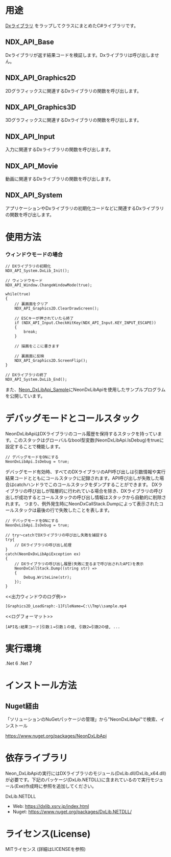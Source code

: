 # 用途

 [Dxライブラリ](https://dxlib.xsrv.jp/index.html) をラップしてクラスにまとめたC#ライブラリです。


## NDX_API_Base

 Dxライブラリが返す結果コードを検証します。Dxライブラリは呼び出しません。

## NDX_API_Graphics2D

 2Dグラフィックスに関連するDxライブラリの関数を呼び出します。

## NDX_API_Graphics3D

 3Dグラフィックスに関連するDxライブラリの関数を呼び出します。

## NDX_API_Input

 入力に関連するDxライブラリの関数を呼び出します。
 
## NDX_API_Movie

 動画に関連するDxライブラリの関数を呼び出します。
 
## NDX_API_System

 アプリケーションやDxライブラリの初期化コードなどに関連するDxライブラリの関数を呼び出します。

# 使用方法

### ウィンドウモードの場合
```
// DXライブラリの初期化
NDX_API_System.DxLib_Init();

// ウィンドウモード
NDX_API_Window.ChangeWindowMode(true);

while(true)
{
    // 裏画面をクリア
    NDX_API_Graphics2D.ClearDrawScreen();

    // ESCキーが押されていたら終了
    if (NDX_API_Input.CheckHitKey(NDX_API_Input.KEY_INPUT_ESCAPE))
    {
        break;
    }

    // 描画をここに書きます

    // 裏画面に反映
    NDX_API_Graphics2D.ScreenFlip();
}

// DXライブラリの終了
NDX_API_System.DxLib_End();
```

また、[Neon_DxLibApi_Sample](https://github.com/NeonGameBuilder/Neon_DxLibApi_Sample)にNeonDxLibApiを使用したサンプルプログラムを公開しています。

# デバッグモードとコールスタック

NeonDxLibApiはDXライブラリのコール履歴を保持するスタックを持っています。このスタックはグローバルなbool型変数(NeonDxLibApi.IsDebug)をtrueに設定することで機能します。

```
// デバッグモードをONにする
NeonDxLibApi.IsDebug = true;
```

デバッグモード有効時、すべてのDXライブラリのAPI呼び出しは引数情報や実行結果コードとともにコールスタックに記録されます。API呼び出しが失敗した場合はcatchハンドラでこのコールスタックをダンプすることができます。
DXライブラリの呼び出しが階層的に行われている場合を除き、DXライブラリの呼び出しが成功するとコールスタックの呼び出し情報はスタックから自動的に削除されます。
つまり、例外発生時にNeonDxCallStack.Dumpによって表示されたコールスタックは最後の行で失敗したことを表します。

```
// デバッグモードをONにする
NeonDxLibApi.IsDebug = true;

// try～catchでDXライブラリの呼び出し失敗を捕捉する
try{
    // DXライブラリの呼び出し処理
}
catch(NeonDxDxLibApiException ex)
{
    // DXライブラリの呼び出し履歴(失敗に至るまで呼び出されたAPI)を表示
    NeonDxCallStack.Dump((string str) =>
    {
        Debug.WriteLine(str);
    });
}
```

<<出力ウィンドウのログ例>>
```
[Graphics2D_LoadGraph:-1]FileName=C:\\Tmp\\sample.mp4
```

<<ログフォーマット>>
```
[API名:結果コード]引数１=引数１の値, 引数2=引数2の値, ...
```


# 実行環境

.Net 6
.Net 7

# インストール方法

## Nuget経由

「ソリューションのNuGetパッケージの管理」から"NeonDxLibApi"で検索、インストール

https://www.nuget.org/packages/NeonDxLibApi

# 依存ライブラリ

Neon_DxLibApiの実行にはDXライブラリのモジュール(DxLib.dll/DxLib_x64.dll)が必要です。下記のパッケージ(DxLib.NETDLL)に含まれているので実行モジュール(Exe)作成時に参照を追加してください。


DxLib.NETDLL
 - Web: https://dxlib.xsrv.jp/index.html
 - Nuget: https://www.nuget.org/packages/DxLib.NETDLL/

# ライセンス(License)

MITライセンス
(詳細はLICENSEを参照)

